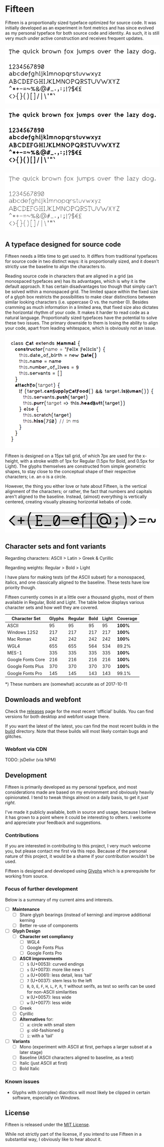 # Fifteen

Fifteen is a proportionally sized typeface optimized for source code. It was initially developed as an experiment in font metrics and has since evolved as my personal typeface for both source code and identity. As such, it is still very much under active construction and receives frequent updates.

![](images/sample-regular.png)

![](images/sample-bold.png)

![](images/sample-light.png)

## A typeface designed for source code

Fifteen needs a little time to get used to. It differs from traditional typefaces for source code in two distinct ways: it is proportionally sized, and it doesn't strictly use the baseline to align the characters to.

Reading source code in characters that are aligned in a grid (as monospaced typefaces are) has its advantages, which is why it is the default approach. It has certain disadvantages too though that simply can't be solved within a monospaced grid. The limited space within the fixed size of a glyph box restricts the possibilities to make clear distinctions between similar looking characters (i.e. uppercase O vs. the number 0). Besides cramming as much information in a limited area, that fixed size also dictates the horizontal rhythm of your code. It makes it harder to read code as a natural language. Proportionally sized typefaces have the potential to solve these two issues. The primary downside to them is losing the ability to align your code, apart from leading whitespace, which is obviously not an issue.

![](images/sample-code.png)

Fifteen is designed on a 15px tall grid, of which 7px are used for the x-height, with a stroke width of 1px for Regular (1.5px for Bold, and 0.5px for Light). The glyphs themselves are constructed from simple geometric shapes, to stay close to the conceptual shape of their respective characters; i.e. an o is a circle.

However, the thing you either love or hate about Fifteen, is the vertical alignment of the characters; or rather, the fact that numbers and capitals aren't aligned to the baseline. Instead, (almost) everything is vertically centered, creating visually pleasing horizontal kebabs of code.

![](images/sample-alignment.png)

## Character sets and font variants

Regarding characters: ASCII > Latin > Greek &amp; Cyrillic

Regarding weights: Regular > Bold > Light

I have plans for making tests (of the ASCII subset) for a monospaced, italics, and one classically aligned to the baseline. These tests have low priority though.

Fifteen currently comes in at a little over a thousand glyphs, most of them available in Regular, Bold and Light. The table below displays various character sets and how well they are covered.

| Character Set | Glyphs | Regular | Bold | Light | Coverage |
| --- | --- | --- | --- | --- | --- |
| ASCII | 95 | 95 | 95 | 95 | **100%** |
| Windows 1252 | 217 | 217 | 217 | 217 | **100%** |
| Mac Roman | 242 | 242 | 242 | 242 | **100%** |
| WGL4 | 655 | 655 | 564 | 534 | 89.2% |
| MES-1 | 335 | 335 | 335 | 335 | **100%** |
| Google Fonts Core | 216 | 216 | 216 | 216 | **100%** |
| Google Fonts Plus | 370 | 370 | 370 | 370 | **100%** |
| Google Fonts Pro | 145 | 145 | 143 | 143 | 99.1% |

\*) These numbers are (somewhat) accurate as of 2017-10-11

## Downloads and webfont

Check the [releases](https://github.com/burodepeper/fifteen/releases) page for the most recent 'official' builds. You can find versions for both desktop and webfont usage there.

If you want the latest of the latest, you can find the most recent builds in the [build](https://github.com/burodepeper/fifteen/tree/master/build) directory. Note that these builds will most likely contain bugs and glitches.

### Webfont via CDN

TODO: jsDelivr (via NPM)

## Development

Fifteen is primarily developed as my personal typeface, and most considerations made are based on my environment and obviously heavily opinionated. I tend to tweak things almost on a daily basis, to get it _just right_.

I've made it publicly available, both in source and usage, because I believe it has grown to a point where it could be interesting to others. I welcome and appreciate your feedback and suggestions.

### Contributions

If you are interested in contributing to this project, I very much welcome you, but please contact me first via this repo. Because of the personal nature of this project, it would be a shame if your contribution wouldn't be used.

Fifteen is designed and developed using [Glyphs](https://www.glyphsapp.com) which is a prerequisite for working from source.

### Focus of further development

Below is a summary of my current aims and interests.

- [ ] **Maintenance**
  - [ ] Share glyph bearings (instead of kerning) and improve additional kerning
  - [ ] Better re-use of components
- [ ] **Glyph Design**
  - [ ] **Character set compliancy**
    - [ ] WGL4
    - [ ] Google Fonts Plus
    - [ ] Google Fonts Pro
  - [ ] **ASCII improvements**
    - [ ] `S` (U+0053): curved endings
    - [ ] `s` (U+0073): more like new `S`
    - [ ] `a` (U+0061): less detail, less 'tail'
    - [ ] `7` (U+0037): stem less to the left
    - [ ] `B`, `D`, `E`, `F`, `H`, `L`, `P`, `R`, `T` without serifs, as test so serifs can be used for non-ASCII similarities
    - [ ] `W` (U+0057): less wide
    - [ ] `w` (U+0077): less wide
  - [ ] Greek
  - [ ] Cyrillic
  - [ ] **Alternatives** for:
    - [ ] `a`: circle with small stem
    - [ ] `g`: old-fashioned g
    - [ ] `i`: with a 'tail'
- [ ] **Variants**
  - [ ] Mono (experiment with ASCII at first, perhaps a larger subset at a later stage)
  - [ ] Baseline (ASCII characters aligned to baseline, as a test)
  - [ ] Italic (just ASCII at first)
  - [ ] Bold Italic

### Known issues

- Glyphs with (complex) diacritics will most likely be clipped in certain software, especially on Windows.

## License

Fifteen is released under the [MIT License](LICENSE).

While not strictly part of the license, if you intend to use Fifteen in a substantial way, I obviously like to hear about it.
